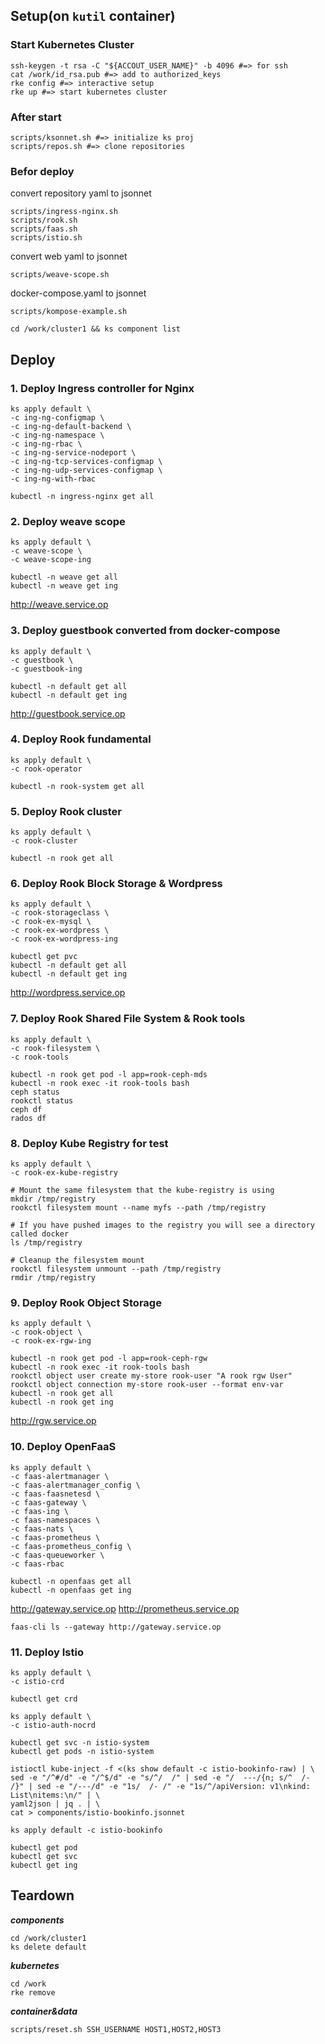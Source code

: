 ## Setup(on `kutil` container)

### Start Kubernetes Cluster

```
ssh-keygen -t rsa -C "${ACCOUT_USER_NAME}" -b 4096 #=> for ssh
cat /work/id_rsa.pub #=> add to authorized_keys
rke config #=> interactive setup
rke up #=> start kubernetes cluster
```

### After start

```
scripts/ksonnet.sh #=> initialize ks proj
scripts/repos.sh #=> clone repositories
```

### Befor deploy

convert repository yaml to jsonnet

```
scripts/ingress-nginx.sh
scripts/rook.sh
scripts/faas.sh
scripts/istio.sh
```

convert web yaml to jsonnet

```
scripts/weave-scope.sh
```

docker-compose.yaml to jsonnet

```
scripts/kompose-example.sh
```

```
cd /work/cluster1 && ks component list
```

## Deploy

### 1. Deploy Ingress controller for Nginx

```
ks apply default \
-c ing-ng-configmap \
-c ing-ng-default-backend \
-c ing-ng-namespace \
-c ing-ng-rbac \
-c ing-ng-service-nodeport \
-c ing-ng-tcp-services-configmap \
-c ing-ng-udp-services-configmap \
-c ing-ng-with-rbac
```

```
kubectl -n ingress-nginx get all
```

### 2. Deploy weave scope

```
ks apply default \
-c weave-scope \
-c weave-scope-ing
```

```
kubectl -n weave get all
kubectl -n weave get ing
```

http://weave.service.op

### 3. Deploy guestbook converted from docker-compose

```
ks apply default \
-c guestbook \
-c guestbook-ing
```

```
kubectl -n default get all
kubectl -n default get ing
```

http://guestbook.service.op

### 4. Deploy Rook fundamental

```
ks apply default \
-c rook-operator
```

```
kubectl -n rook-system get all
```

### 5. Deploy Rook cluster

```
ks apply default \
-c rook-cluster
```

```
kubectl -n rook get all
```

### 6. Deploy Rook Block Storage & Wordpress

```
ks apply default \
-c rook-storageclass \
-c rook-ex-mysql \
-c rook-ex-wordpress \
-c rook-ex-wordpress-ing
```

```
kubectl get pvc
kubectl -n default get all
kubectl -n default get ing
```

http://wordpress.service.op

### 7. Deploy Rook Shared File System & Rook tools

```
ks apply default \
-c rook-filesystem \
-c rook-tools
```

```
kubectl -n rook get pod -l app=rook-ceph-mds
kubectl -n rook exec -it rook-tools bash
ceph status
rookctl status
ceph df
rados df
```

### 8. Deploy Kube Registry for test

```
ks apply default \
-c rook-ex-kube-registry
```

```
# Mount the same filesystem that the kube-registry is using
mkdir /tmp/registry
rookctl filesystem mount --name myfs --path /tmp/registry

# If you have pushed images to the registry you will see a directory called docker
ls /tmp/registry

# Cleanup the filesystem mount
rookctl filesystem unmount --path /tmp/registry
rmdir /tmp/registry
```

### 9. Deploy Rook Object Storage

```
ks apply default \
-c rook-object \
-c rook-ex-rgw-ing
```

```
kubectl -n rook get pod -l app=rook-ceph-rgw
kubectl -n rook exec -it rook-tools bash
rookctl object user create my-store rook-user "A rook rgw User"
rookctl object connection my-store rook-user --format env-var
kubectl -n rook get all
kubectl -n rook get ing
```

http://rgw.service.op

### 10. Deploy OpenFaaS

```
ks apply default \
-c faas-alertmanager \
-c faas-alertmanager_config \
-c faas-faasnetesd \
-c faas-gateway \
-c faas-ing \
-c faas-namespaces \
-c faas-nats \
-c faas-prometheus \
-c faas-prometheus_config \
-c faas-queueworker \
-c faas-rbac
```

```
kubectl -n openfaas get all
kubectl -n openfaas get ing
```

http://gateway.service.op
http://prometheus.service.op

```
faas-cli ls --gateway http://gateway.service.op
```

### 11. Deploy Istio

```
ks apply default \
-c istio-crd
```

```
kubectl get crd
```

```
ks apply default \
-c istio-auth-nocrd
```

```
kubectl get svc -n istio-system
kubectl get pods -n istio-system
```

```
istioctl kube-inject -f <(ks show default -c istio-bookinfo-raw) | \
sed -e "/^#/d" -e "/^$/d" -e "s/^/  /" | sed -e "/  ---/{n; s/^  /- /}" | sed -e "/---/d" -e "1s/  /- /" -e "1s/^/apiVersion: v1\nkind: List\nitems:\n/" | \
yaml2json | jq . | \
cat > components/istio-bookinfo.jsonnet

ks apply default -c istio-bookinfo
```

```
kubectl get pod
kubectl get svc
kubectl get ing
```

## Teardown

***components***
```
cd /work/cluster1
ks delete default
```

***kubernetes***
```
cd /work
rke remove
```

***container&data***
```
scripts/reset.sh SSH_USERNAME HOST1,HOST2,HOST3
```
